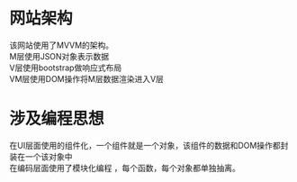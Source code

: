 # 网站架构
该网站使用了MVVM的架构。<br/>
M层使用JSON对象表示数据<br>
V层使用bootstrap做响应式布局<br/>
VM层使用DOM操作将M层数据渲染进入V层
# 涉及编程思想
在UI层面使用的组件化，一个组件就是一个对象，该组件的数据和DOM操作都封装在一个该对象中<br/>
在编码层面使用了模块化编程 ，每个函数，每个对象都单独抽离。
